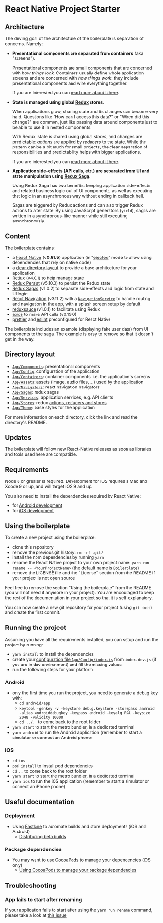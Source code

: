 # React Native Project Starter


## Architecture

The driving goal of the architecture of the boilerplate is separation of concerns. Namely:

- **Presentational components are separated from containers** (aka "screens").

    Presentational components are small components that are concerned with *how things look*. Containers usually define whole application screens and are concerned with *how things work*: they include presentational components and wire everything together.
    
    If you are interested you can [read more about it here](https://medium.com/@dan_abramov/smart-and-dumb-components-7ca2f9a7c7d0).

- **State is managed using global [Redux](https://redux.js.org/) stores**.

    When applications grow, sharing state and its changes can become very hard. Questions like "How can I access this data?" or "When did this change?" are common, just like passing data around components just to be able to use it in nested components.
    
    With Redux, state is shared using global *stores*, and changes are predictable: *actions* are applied by *reducers* to the state. While the pattern can be a bit much for small projects, the clear separation of responsibilities and predictability helps with bigger applications.
    
    If you are interested you can [read more about it here](https://redux.js.org/introduction/motivation).
    
- **Application side-effects (API calls, etc.) are separated from UI and state manipulation using [Redux Saga](https://redux-saga.js.org/)**.

    Using Redux Saga has two benefits: keeping application side-effects and related business logic out of UI components, as well as executing that logic in an asynchronous way without ending in callback hell.
    
    Sagas are triggered by Redux actions and can also trigger Redux actions to alter state. By using JavaScript generators (`yield`), sagas are written in a synchronous-like manner while still executing asynchronously.

## Content

The boilerplate contains:

- a [React Native](https://facebook.github.io/react-native/) (v**0.61.5**) application (in "[ejected](https://github.com/react-community/create-react-native-app/blob/master/EJECTING.md)" mode to allow using dependencies that rely on native code)
- a [clear directory layout](#directory-layout) to provide a base architecture for your application
- [Redux](https://redux.js.org/) (v4.0.1) to help manage state
- [Redux Persist](https://github.com/rt2zz/redux-persist) (v5.10.0) to persist the Redux state
- [Redux Sagas](https://redux-saga.js.org) (v1.0.2) to separate side-effects and logic from state and UI logic
- [React Navigation](https://reactnavigation.org/) (v3.11.2) with a [`NavigationService`](App/Services/NavigationService.js) to handle routing and navigation in the app, with a splash screen setup by default
- [reduxsauce](https://github.com/infinitered/reduxsauce) (v1.0.1) to facilitate using Redux
- [axios](https://github.com/axios/axios) to make API calls (v0.19.0)
- [prettier](https://prettier.io/) and [eslint](https://eslint.org/) preconfigured for React Native

The boilerplate includes an example (displaying fake user data) from UI components to the saga. The example is easy to remove so that it doesn't get in the way.

## Directory layout

- [`App/Components`](App/Components): presentational components
- [`App/Config`](App/Config): configuration of the application
- [`App/Containers`](App/Containers): container components, i.e. the application's screens
- [`App/Assets`](App/Assets): assets (image, audio files, ...) used by the application
- [`App/Navigators`](App/Navigators): react navigation navigators 
- [`App/Sagas`](App/Sagas): redux sagas
- [`App/Services`](App/Services): application services, e.g. API clients
- [`App/Stores`](App/Stores): redux [actions, reducers and stores](https://redux.js.org/basics)
- [`App/Theme`](App/Theme): base styles for the application

For more information on each directory, click the link and read the directory's README.

## Updates

The boilerplate will follow new React-Native releases as soon as libraries and tools used here are compatible.

## Requirements

Node 8 or greater is required. Development for iOS requires a Mac and Xcode 9 or up, and will target iOS 9 and up.

You also need to install the dependencies required by React Native:

- for [Android development](https://facebook.github.io/react-native/docs/getting-started.html#installing-dependencies-3)
- for [iOS development](https://facebook.github.io/react-native/docs/getting-started.html#installing-dependencies)


## Using the boilerplate

To create a new project using the boilerplate:

- clone this repository
- remove the previous git history: `rm -rf .git/`
- install the npm dependencies by running `yarn`
- rename the React Native project to your own project name: `yarn run rename -- <YourProjectName>` (the default name is `Boilerplate`)
- remove the LICENSE file and the "License" section from the README if your project is not open source

Feel free to remove the section "Using the boilerplate" from the README (you will not need it anymore in your project). You are encouraged to keep the rest of the documentation in your project so that it is self-explanatory.

You can now create a new git repository for your project (using `git init`) and create the first commit.

## Running the project

Assuming you have all the requirements installed, you can setup and run the project by running:

- `yarn install` to install the dependencies
- create your [configuration file `App/Config/index.js`](App/Config) from `index.dev.js` (if you are in dev environment) and fill the missing values
- run the following steps for your platform

### Android

- only the first time you run the project, you need to generate a debug key with:
  - `cd android/app`
  - `keytool -genkey -v -keystore debug.keystore -storepass android -alias androiddebugkey -keypass android -keyalg RSA -keysize 2048 -validity 10000`
  - `cd ../..` to come back to the root folder
- `yarn start` to start the metro bundler, in a dedicated terminal
- `yarn android` to run the Android application (remember to start a simulator or connect an Android phone)

### iOS

- `cd ios`
- `pod install` to install pod dependencies
- `cd ..` to come back to the root folder
- `yarn start` to start the metro bundler, in a dedicated terminal
- `yarn ios` to run the iOS application (remember to start a simulator or connect an iPhone phone)

## Useful documentation

### Deployment

- Using [Fastlane](https://fastlane.tools/) to automate builds and store deployments (iOS and Android)
  - [Distributing beta builds](docs/beta%20builds.md)

### Package dependencies

- You may want to use [CocoaPods](https://cocoapods.org/) to manage your dependencies (iOS only) 
  - [Using CocoaPods to manage your package dependencies](docs/setup%20cocoapods.md)
  
  
## Troubleshooting

### App fails to start after renaming

If your application fails to start after using the `yarn run rename` command, please take a look at [this issue](https://github.com/thecodingmachine/react-native-boilerplate/issues/34)

